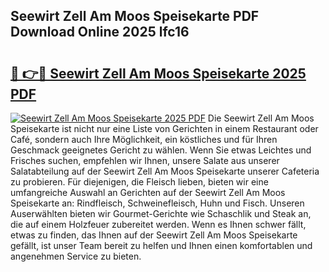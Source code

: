 ## Seewirt Zell Am Moos Speisekarte PDF Download Online 2025 lfc16

# <h2><a href="http://gc7eaf8.nevu.top/?p=Seewirt+Zell+Am+Moos+Speisekarte">🔗 👉🔴 Seewirt Zell Am Moos Speisekarte 2025 PDF</a></h2>

[![Seewirt Zell Am Moos Speisekarte 2025 PDF](https://i.imgur.com/dBaPXMq.png)](http://gc7eaf8.nevu.top/?p=Seewirt+Zell+Am+Moos+Speisekarte)
Die Seewirt Zell Am Moos Speisekarte ist nicht nur eine Liste von Gerichten in einem Restaurant oder Café, sondern auch Ihre Möglichkeit, ein köstliches und für Ihren Geschmack geeignetes Gericht zu wählen. Wenn Sie etwas Leichtes und Frisches suchen, empfehlen wir Ihnen, unsere Salate aus unserer Salatabteilung auf der Seewirt Zell Am Moos Speisekarte unserer Cafeteria zu probieren. Für diejenigen, die Fleisch lieben, bieten wir eine umfangreiche Auswahl an Gerichten auf der Seewirt Zell Am Moos Speisekarte an: Rindfleisch, Schweinefleisch, Huhn und Fisch. Unseren Auserwählten bieten wir Gourmet-Gerichte wie Schaschlik und Steak an, die auf einem Holzfeuer zubereitet werden. Wenn es Ihnen schwer fällt, etwas zu finden, das Ihnen auf der Seewirt Zell Am Moos Speisekarte gefällt, ist unser Team bereit zu helfen und Ihnen einen komfortablen und angenehmen Service zu bieten.

